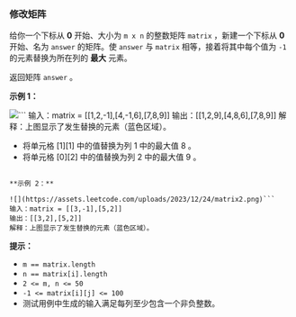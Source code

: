 ### 修改矩阵 ###
给你一个下标从 **0** 开始、大小为 `m x n` 的整数矩阵 `matrix` ，新建一个下标从 **0** 开始、名为 `answer` 的矩阵。使 `answer` 与 `matrix` 相等，接着将其中每个值为 `-1` 的元素替换为所在列的 **最大** 元素。

返回矩阵 `answer` 。



**示例 1：**

![](https://assets.leetcode.com/uploads/2023/12/24/matrix1.png)```
输入：matrix = [[1,2,-1],[4,-1,6],[7,8,9]]
输出：[[1,2,9],[4,8,6],[7,8,9]]
解释：上图显示了发生替换的元素（蓝色区域）。
- 将单元格 [1][1] 中的值替换为列 1 中的最大值 8 。
- 将单元格 [0][2] 中的值替换为列 2 中的最大值 9 。
```

**示例 2：**

![](https://assets.leetcode.com/uploads/2023/12/24/matrix2.png)```
输入：matrix = [[3,-1],[5,2]]
输出：[[3,2],[5,2]]
解释：上图显示了发生替换的元素（蓝色区域）。
```



**提示：**

* `m == matrix.length`
* `n == matrix[i].length`
* `2 <= m, n <= 50`
* `-1 <= matrix[i][j] <= 100`
* 测试用例中生成的输入满足每列至少包含一个非负整数。

